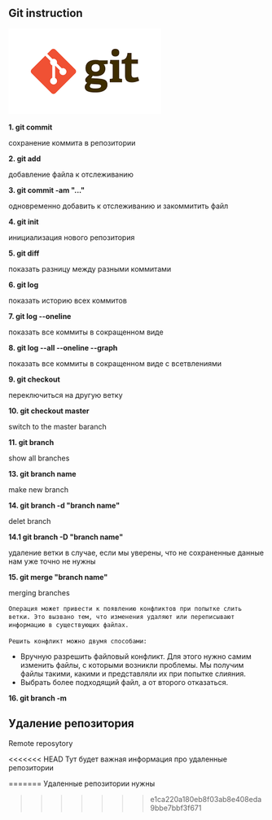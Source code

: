 ## Git instruction

![GITlogo](gitlogo.png)

**1. git commit**

сохранение коммита в репозитории

**2. git add**

добавление файла к отслеживанию

**3. git commit -am "..."**

одновременно добавить к отслеживанию и закоммитить файл

**4. git init**

инициализация нового репозитория

**5. git diff <hash1> <hash2>**

показать разницу между разными коммитами

**6. git log**

показать историю всех коммитов

**7. git log --oneline**

показать все коммиты в сокращенном виде

**8. git log --all --oneline --graph**

показать все коммиты в сокращенном виде с всетвлениями

**9. git checkout <hash>**

переключиться на другую ветку

**10. git checkout master**

switch to the master baranch

**11. git branch**

show all branches

**13. git branch name**

make new branch

**14. git branch -d "branch name"**

delet branch

**14.1 git branch -D "branch name"**

удаление ветки в случае, если мы уверены, что не сохраненные данные нам уже точно не нужны


**15. git merge "branch name"**

merging branches

    Операция может привести к появлению конфликтов при попытке слить ветки. Это вызвано тем, что изменения удаляют или переписывают информацию в существующих файлах. 

    Решить конфликт можно двумя способами:

- Вручную разрешить файловый конфликт. Для этого нужно самим изменить файлы, с которыми возникли проблемы. Мы получим файлы такими, какими и представляли их при попытке слияния.
- Выбрать более подходящий файл, а от второго отказаться.

**16. git branch -m <new branch name>**

## Удаление репозитория

Remote reposytory

<<<<<<< HEAD
Тут будет важная информация про удаленные репозитории


=======
Удаленные репозитории нужны
    
>>>>>>> e1ca220a180eb8f03ab8e408eda9bbe7bbf3f671

